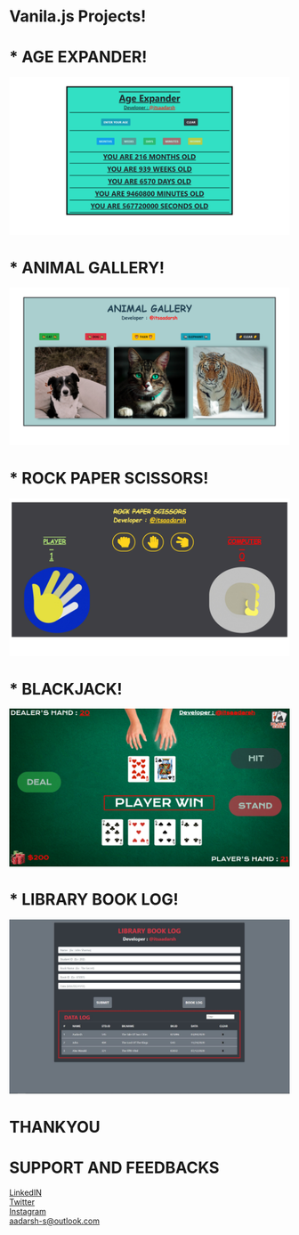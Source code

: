# Vanila.js Projects!  
# * AGE EXPANDER!  
![](img/ae.png)  
# * ANIMAL GALLERY!
![](img/ag.png)
# * ROCK PAPER SCISSORS!  
![](img/rps.png)  
# * BLACKJACK!
![](img/bj.png) 
# * LIBRARY BOOK LOG!
![](img/liblog.JPG) 
# THANKYOU
# SUPPORT AND FEEDBACKS
[LinkedIN](www.linkedin.com/in/itsaadarsh/ "Linkedin")  
[Twitter](www.twitter.com/itsaadarsh_ "Twitter")  
[Instagram](www.instagram.com/itsaadarsh/ "@itsaadarsh")  
aadarsh-s@outlook.com
